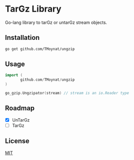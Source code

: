 # TarGz Library

Go-lang library to tarGz or untarGz stream objects.

## Installation

```bash
go get github.com/TMoynat/ungzip
```

## Usage

```go
import (
       github.com/TMoynat/ungzip
)

go_gzip.Ungzipator(stream) // stream is an io.Reader type
```
## Roadmap

- [x] UnTarGz
- [ ] TarGz

## License

[MIT](https://choosealicense.com/licenses/mit/)
